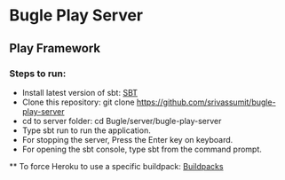 # Bugle Play Server

## Play Framework

### Steps to run:

- Install latest version of sbt: [SBT](http://www.scala-sbt.org/download.html)
- Clone this repository: git clone https://github.com/srivassumit/bugle-play-server
- cd to server folder: cd Bugle/server/bugle-play-server
- Type sbt run to run the application.
- For stopping the server, Press the Enter key on keyboard.
- For opening the sbt console, type sbt from the command prompt.


** To force Heroku to use a specific buildpack: [Buildpacks](https://devcenter.heroku.com/articles/buildpacks)